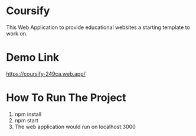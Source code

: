 # Coursify
This Web Application to provide educational websites a starting template to work on.

# Demo Link
https://coursify-249ca.web.app/

# How To Run The Project
1. npm install
2. npm start 
3. The web application would run on localhost:3000
